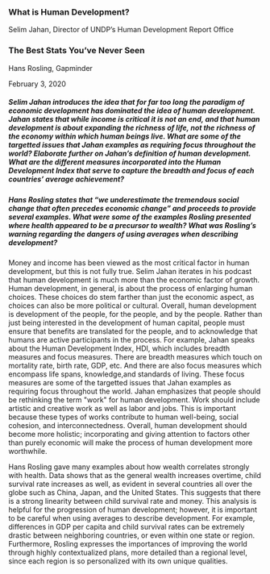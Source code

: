 ### What is Human Development?
Selim Jahan, Director of UNDP’s Human Development Report Office
### The Best Stats You’ve Never Seen
Hans Rosling, Gapminder

February 3, 2020

##### Selim Jahan introduces the idea that for far too long the paradigm of economic development has dominated the idea of human development. Jahan states that while income is critical it is not an end, and that human development is about expanding the richness of life, not the richness of the economy within which human beings live. What are some of the targetted issues that Jahan examples as requiring focus throughout the world? Elaborate further on Jahan’s definition of human development. What are the different measures incorporated into the Human Development Index that serve to capture the breadth and focus of each countries’ average achievement?

##### Hans Rosling states that “we underestimate the tremendous social change that often precedes economic change” and proceeds to provide several examples. What were some of the examples Rosling presented where health appeared to be a precursor to wealth? What was Rosling’s warning regarding the dangers of using averages when describing development?

Money and income has been viewed as the most critical factor in human development, but this is not fully true. Selim Jahan iterates in his podcast that human development is much more than the economic factor of growth. Human development, in general, is about the process of enlarging human choices. These choices do stem farther than just the economic aspect, as choices can also be more political or cultural. Overall, human development is development of the people, for the people, and by the people. Rather than just being interested in the development of human capital, people must ensure that benefits are translated for the people, and to acknowledge that humans are active participants in the process. For example, Jahan speaks about the Human Development Index, HDI, which includes breadth measures and focus measures. There are breadth measures which touch on mortality rate, birth rate, GDP, etc. And there are also focus measures which encompass life spans, knowledge,and standards of living. These focus measures are some of the targetted issues that Jahan examples as requiring focus throughout the world. Jahan emphasizes that people should be rethinking the term "work" for human development. Work should include artistic and creative work as well as labor and jobs. This is important because these types of works contribute to human well-being, social cohesion, and interconnectedness. Overall, human development should become more holistic; incorporating and giving attention to factors other than purely economic will make the process of human development more worthwhile.

Hans Rosling gave many examples about how wealth correlates strongly with health. Data shows that as the general wealth increases overtime, child survival rate increases as well, as evident in several countries all over the globe such as China, Japan, and the United States. This suggests that there is a strong linearity between child survival rate and money. This analysis is helpful for the progression of human development; however, it is important to be careful when using averages to describe development. For example, differences in GDP per capita and child survival rates can be extremely drastic between neighboring countries, or even within one state or region. Furthermore, Rosling expresses the importances of improving the world through highly contextualized plans, more detailed than a regional level, since each region is so personalized with its own unique qualities.






